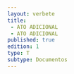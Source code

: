 ```yaml
---
layout: verbete
title:
 - ATO ADICIONAL
 - ATO ADICIONAL
published: true
edition: 1  
type: T
subtype: Documentos
---
```


